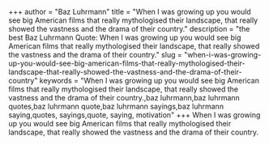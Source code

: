 +++
author = "Baz Luhrmann"
title = "When I was growing up you would see big American films that really mythologised their landscape, that really showed the vastness and the drama of their country."
description = "the best Baz Luhrmann Quote: When I was growing up you would see big American films that really mythologised their landscape, that really showed the vastness and the drama of their country."
slug = "when-i-was-growing-up-you-would-see-big-american-films-that-really-mythologised-their-landscape-that-really-showed-the-vastness-and-the-drama-of-their-country"
keywords = "When I was growing up you would see big American films that really mythologised their landscape, that really showed the vastness and the drama of their country.,baz luhrmann,baz luhrmann quotes,baz luhrmann quote,baz luhrmann sayings,baz luhrmann saying,quotes, sayings,quote, saying, motivation"
+++
When I was growing up you would see big American films that really mythologised their landscape, that really showed the vastness and the drama of their country.
